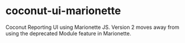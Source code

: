 # coconut-ui-marionette
Coconut Reporting UI using Marionette JS. Version 2 moves away from using the deprecated Module feature in Marionette.


